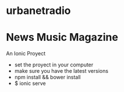 # urbanetradio

# News Music Magazine

An Ionic Proyect

* set the proyect in your computer
* make sure you have the latest versions
* npm install && bower install
* $ ionic serve
